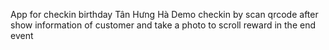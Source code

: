 App for checkin birthday Tân Hưng Hà Demo checkin by scan qrcode after show information of customer and take a photo to scroll reward in the end event
